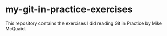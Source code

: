 my-git-in-practice-exercises
============================

This repository contains the exercises I did reading Git in Practice by Mike McQuaid.


